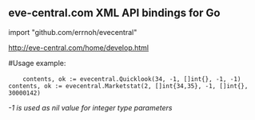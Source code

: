 eve-central.com XML API bindings for Go
---------------------------------------

import "github.com/errnoh/evecentral"

http://eve-central.com/home/develop.html

#Usage example:

`    contents, ok := evecentral.Quicklook(34, -1, []int{}, -1, -1)`
`    contents, ok := evecentral.Marketstat(2, []int{34,35}, -1, []int{}, 30000142)`

_-1 is used as nil value for integer type parameters_
